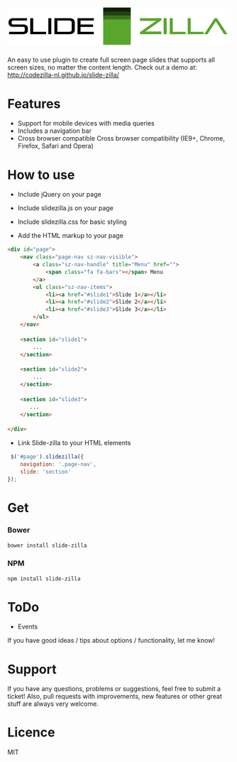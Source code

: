 ![SLIDE-ZILLA](https://raw.githubusercontent.com/codezilla-nl/slide-zilla/master/media/logo.png)
==============

An easy to use plugin to create full screen page slides that supports all screen sizes, no matter the content length.
Check out a demo at: http://codezilla-nl.github.io/slide-zilla/

Features
=========

+ Support for mobile devices with media queries
+ Includes a navigation bar
+ Cross browser compatible Cross browser compatibility (IE9+, Chrome, Firefox, Safari and Opera)

How to use
==========
* Include jQuery on your page
* Include slidezilla.js on your page

* Include slidezilla.css for basic styling

* Add the HTML markup to your page
```html
<div id="page">
    <nav class="page-nav sz-nav-visible">
        <a class="sz-nav-handle" title="Menu" href="">
            <span class="fa fa-bars"></span> Menu
        </a>
        <ul class="sz-nav-items">
            <li><a href="#slide1">Slide 1</a></li>
            <li><a href="#slide2">Slide 2</a></li>
            <li><a href="#slide3">Slide 3</a></li>
        </ul>
    </nav>

    <section id="slide1">
        ...
    </section>

    <section id="slide2">
        ...
    </section>

    <section id="slide3">
       ...
    </section>

</div>
```
* Link Slide-zilla to your HTML elements
```javascript
 $('#page').slidezilla({
    navigation: '.page-nav',
    slide: 'section'
});
```


Get
=======

### Bower

    bower install slide-zilla

### NPM

    npm install slide-zilla

ToDo
====
- Events

If you have good ideas / tips about options / functionality, let me know!


Support
=======
If you have any questions, problems or suggestions, feel free to submit a ticket!
Also, pull requests with improvements, new features or other great stuff are always very welcome.

Licence
=======
MIT
